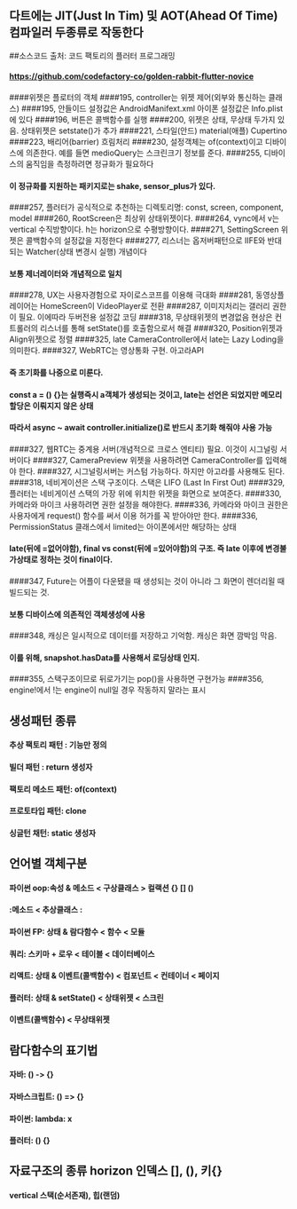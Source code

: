 ## 다트에는 JIT(Just In Tim) 및 AOT(Ahead Of Time) 컴파일러 두종류로 작동한다
##소스코드 출처: 코드 팩토리의 플러터 프로그래밍
#### https://github.com/codefactory-co/golden-rabbit-flutter-novice
####위젯은 플로터의 객체
####195, controller는 위젯 제어(외부와 통신하는 클래스)
####195, 안들이드 설정값은 AndroidManifext.xml 아이폰 설정값은 Info.plist에 있다
####196, 버튼은 콜백함수를 실행
####200, 위젯은 상태, 무상태 두가지 있음. 상태위젯은 setstate()가 추가
####221, 스타일(안드) material(애플) Cupertino
####223, 배리어(barrier) 흐림처리
####230, 설정객체는 of(context)이고 디바이스에 의존한다. 예를 들면 medioQuery는 스크린크기 정보를 준다.
####255, 디바이스의 움직임을 측정하려면 정규화가 필요하다
#### 이 정규화를 지원하는 패키지로는 shake, sensor_plus가 있다.
####257, 플러터가 공식적으로 추천하는 디렉토리명: const, screen, component, model
####260, RootScreen은 최상위 상태위젯이다.
####264, vync에서 v는 vertical 수직방향이다. h는 horizon으로 수평방향이다.
####271, SettingScreen 위젯은 콜백함수의 설정값을 지정한다
####277, 리스너는 옵저버패턴으로 IIFE와 반대되는 Watcher(상태 변경시 실행) 개념이다
#### 보통 제너레이터와 개념적으로 일치
####278, UX는 사용자경험으로 자이로스코프를 이용해 극대화
####281, 동영상플레이어는 HomeScreen이 VideoPlayer로 전환
####287, 이미지처리는 갤러리 권한이 필요. 이에따라 두버전용 설정값 코딩
####318, 무상태위젯의 변경없음 현상은 컨트롤러의 리스너를 통해 setState()를 호출함으로서 해결
####320, Position위젯과 Align위젯으로 정렬
####325, late CameraController에서 late는 Lazy Loding을 의미한다.
####327, WebRTC는 영상통화 구현. 아고라API
#### 즉 초기화를 나중으로 미룬다.
#### const a = () {}는 실행즉시 a객체가 생성되는 것이고, late는 선언은 되었지만 메모리 할당은 이뤄지지 않은 상태
#### 따라서 async ~ await controller.initialize()로 반드시 초기화 해줘야 사용 가능
####327, 웹RTC는 중계용 서버(개념적으로 크로스 엔티티) 필요. 이것이 시그널링 서버이다
####327, CameraPreview 위젯을 사용하려면 CameraController를 입력해야 한다.
####327, 시그널링서버는 커스텀 가능하다. 하지만 아고라를 사용해도 된다.
####318, 네비게이션은 스택 구조이다. 스택은 LIFO (Last In First Out)
####329, 플러터는 네비게이션 스택의 가장 위에 위치한 위젯을 화면으로 보여준다.
####330, 카메라와 마이크 사용하려면 권한 설정을 해야한다.
####336, 카메라와 마이크 권한은 사용자에게 request() 함수를 써서 이용 허가를 꼭 받아야만 한다.
####336, PermissionStatus 클래스에서 limited는 아이폰에서만 해당하는 상태
#### late(뒤에 =없어야함), final vs const(뒤에 =있어야함)의 구조. 즉 late 이후에 변경불가상태로 정하는 것이 final이다.
####347, Future는 어플이 다운됐을 때 생성되는 것이 아니라 그 화면이 렌더리욀 때 빌드되는 것.
#### 보통 디바이스에 의존적인 객체생성에 사용
####348, 캐싱은 일시적으로 데이터를 저장하고 기억함. 캐싱은 화면 깜박임 막음.
#### 이를 위해, snapshot.hasData를 사용해서 로딩상태 인지.
####355, 스택구조이므로 뒤로가기는 pop()을 사용하면 구현가능
####356, engine!에서 !는 engine이 null일 경우 작동하지 말라는 표시

## 생성패턴 종류
#### 추상 팩토리 패턴 : 기능만 정의
#### 빌더 패턴 : return 생성자
#### 팩토리 메소드 패턴: of(context)
#### 프로토타입 패턴: clone
#### 싱글턴 채턴: static 생성자

## 언어별 객체구분
#### 파이썬 oop:속성 & 메소드 < 구상클래스 > 컬랙션 {} [] ()
####          :메소드 < 추상클래스 :
#### 파이썬 FP: 상태 & 람다함수 < 함수 < 모듈
#### 쿼리: 스키마 + 로우 < 테이블 < 데이터베이스
#### 리액트: 상태 & 이벤트(콜백함수) < 컴포넌트 < 컨테이너 < 페이지
#### 플러터: 상태 & setState() < 상태위젯 < 스크린
####        이벤트(콜백함수) < 무상태위젯

## 람다함수의 표기법
#### 자바: () -> {}
#### 자바스크립트: () => {}
#### 파이썬: lambda: x
#### 플러터: () {}

## 자료구조의 종류 horizon 인덱스 [], (), 키{}
#### vertical 스택(순서존재), 힙(랜덤)

